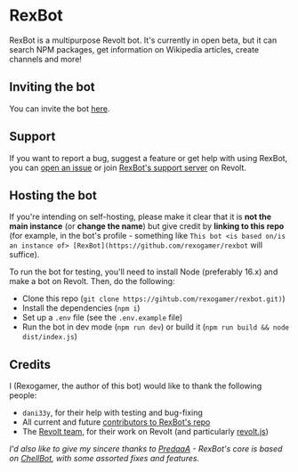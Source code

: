 # RexBot

RexBot is a multipurpose Revolt bot. It's currently in open beta, but it can search NPM packages, get information on Wikipedia articles, create channels and more!

## Inviting the bot

You can invite the bot [here](https://app.revolt.chat/bot/01FEEXZT74QWW1HSQH8B8BH1S1).

## Support

If you want to report a bug, suggest a feature or get help with using RexBot, you can [open an issue](https://github.com/rexogamer/rexbot/issues/new) or join [RexBot's support server](https://rvlt.gg/Z1wEBrg7) on Revolt.

## Hosting the bot

If you're intending on self-hosting, please make it clear that it is **not the main instance** (or **change the name**) but give credit by **linking to this repo** (for example, in the bot's profile - something like `This bot <is based on/is an instance of> [RexBot](https://github.com/rexogamer/rexbot` will suffice).

To run the bot for testing, you'll need to install Node (preferably 16.x) and make a bot on Revolt. Then, do the following:

-   Clone this repo (`git clone https://gihtub.com/rexogamer/rexbot.git)`)
-   Install the dependencies (`npm i`)
-   Set up a `.env` file (see the `.env.example` file)
-   Run the bot in dev mode (`npm run dev`) or build it (`npm run build && node dist/index.js`)

## Credits

I (Rexogamer, the author of this bot) would like to thank the following people:

-   `dani33y`, for their help with testing and bug-fixing
-   All current and future [contributors to RexBot's repo](https://github.com/Rexogamer/rexbot/graphs/contributors)
-   The [Revolt team](https://github.com/revoltchat), for their work on Revolt (and particularly [revolt.js](https://github.com/revoltchat))

_I'd also like to give my sincere thanks to [PredaaA](https://github.com/PredaaA) - RexBot's core is based on [ChellBot](https://github.com/PredaaA/ChellBot), with some assorted fixes and features._
